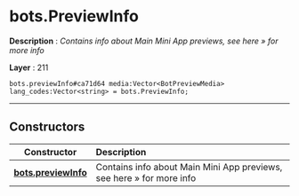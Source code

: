 # bots.PreviewInfo

**Description** : *Contains info about Main Mini App previews, see here &raquo; for more info*

**Layer** : 211

```tl
bots.previewInfo#ca71d64 media:Vector<BotPreviewMedia> lang_codes:Vector<string> = bots.PreviewInfo;
```

---

## Constructors

| Constructor | Description |
| :---: | :--- |
| [**bots.previewInfo**](constructor/bots.previewInfo) | Contains info about Main Mini App previews, see here » for more info |